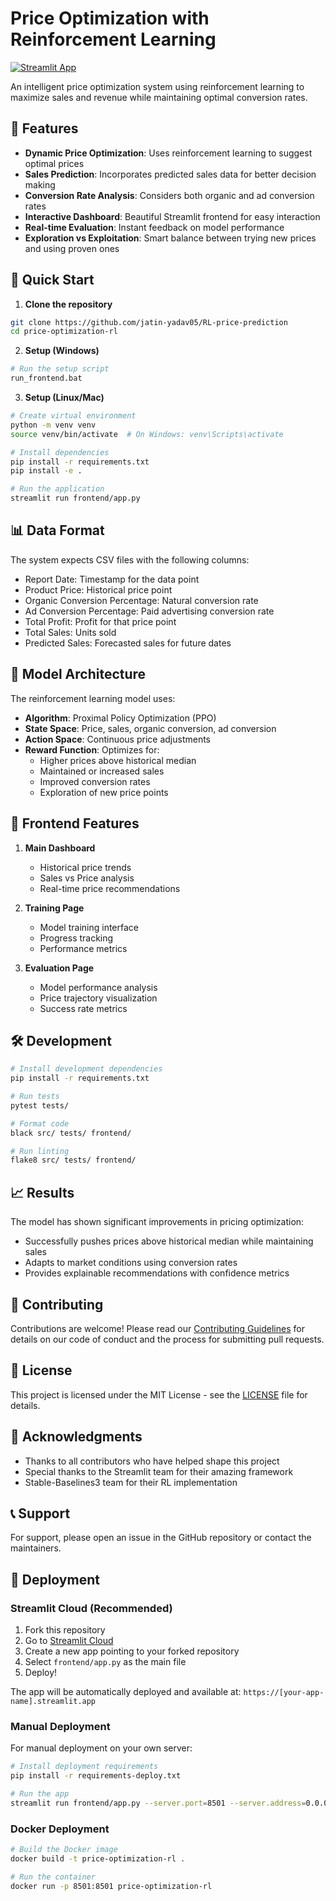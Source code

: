 # Price Optimization with Reinforcement Learning

[![Streamlit App](https://static.streamlit.io/badges/streamlit_badge_black_white.svg)](https://rl-price-prediction.streamlit.app)


An intelligent price optimization system using reinforcement learning to maximize sales and revenue while maintaining optimal conversion rates.

## 🌟 Features

- **Dynamic Price Optimization**: Uses reinforcement learning to suggest optimal prices
- **Sales Prediction**: Incorporates predicted sales data for better decision making
- **Conversion Rate Analysis**: Considers both organic and ad conversion rates
- **Interactive Dashboard**: Beautiful Streamlit frontend for easy interaction
- **Real-time Evaluation**: Instant feedback on model performance
- **Exploration vs Exploitation**: Smart balance between trying new prices and using proven ones

## 🚀 Quick Start

1. **Clone the repository**
```bash
git clone https://github.com/jatin-yadav05/RL-price-prediction
cd price-optimization-rl
```

2. **Setup (Windows)**
```bash
# Run the setup script
run_frontend.bat
```

3. **Setup (Linux/Mac)**
```bash
# Create virtual environment
python -m venv venv
source venv/bin/activate  # On Windows: venv\Scripts\activate

# Install dependencies
pip install -r requirements.txt
pip install -e .

# Run the application
streamlit run frontend/app.py
```

## 📊 Data Format

The system expects CSV files with the following columns:
- Report Date: Timestamp for the data point
- Product Price: Historical price point
- Organic Conversion Percentage: Natural conversion rate
- Ad Conversion Percentage: Paid advertising conversion rate
- Total Profit: Profit for that price point
- Total Sales: Units sold
- Predicted Sales: Forecasted sales for future dates

## 🤖 Model Architecture

The reinforcement learning model uses:
- **Algorithm**: Proximal Policy Optimization (PPO)
- **State Space**: Price, sales, organic conversion, ad conversion
- **Action Space**: Continuous price adjustments
- **Reward Function**: Optimizes for:
  - Higher prices above historical median
  - Maintained or increased sales
  - Improved conversion rates
  - Exploration of new price points

## 📱 Frontend Features

1. **Main Dashboard**
   - Historical price trends
   - Sales vs Price analysis
   - Real-time price recommendations

2. **Training Page**
   - Model training interface
   - Progress tracking
   - Performance metrics

3. **Evaluation Page**
   - Model performance analysis
   - Price trajectory visualization
   - Success rate metrics

## 🛠️ Development

```bash
# Install development dependencies
pip install -r requirements.txt

# Run tests
pytest tests/

# Format code
black src/ tests/ frontend/

# Run linting
flake8 src/ tests/ frontend/
```

## 📈 Results

The model has shown significant improvements in pricing optimization:
- Successfully pushes prices above historical median while maintaining sales
- Adapts to market conditions using conversion rates
- Provides explainable recommendations with confidence metrics

## 🤝 Contributing

Contributions are welcome! Please read our [Contributing Guidelines](CONTRIBUTING.md) for details on our code of conduct and the process for submitting pull requests.

## 📄 License

This project is licensed under the MIT License - see the [LICENSE](LICENSE) file for details.

## 🙏 Acknowledgments

- Thanks to all contributors who have helped shape this project
- Special thanks to the Streamlit team for their amazing framework
- Stable-Baselines3 team for their RL implementation

## 📞 Support

For support, please open an issue in the GitHub repository or contact the maintainers.

## 🚀 Deployment

### Streamlit Cloud (Recommended)

1. Fork this repository
2. Go to [Streamlit Cloud](https://streamlit.io/cloud)
3. Create a new app pointing to your forked repository
4. Select `frontend/app.py` as the main file
5. Deploy!

The app will be automatically deployed and available at: `https://[your-app-name].streamlit.app`

### Manual Deployment

For manual deployment on your own server:

```bash
# Install deployment requirements
pip install -r requirements-deploy.txt

# Run the app
streamlit run frontend/app.py --server.port=8501 --server.address=0.0.0.0
```

### Docker Deployment

```bash
# Build the Docker image
docker build -t price-optimization-rl .

# Run the container
docker run -p 8501:8501 price-optimization-rl
``` 

